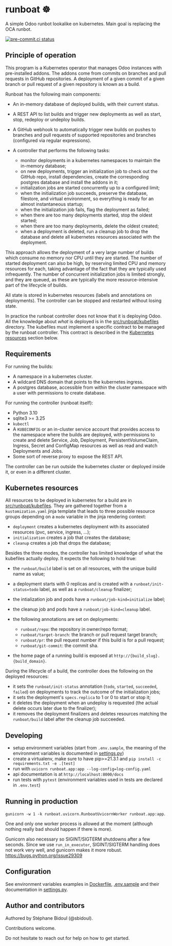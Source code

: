# runboat ☸️

A simple Odoo runbot lookalike on kubernetes. Main goal is replacing the OCA runbot.

[![pre-commit.ci status](https://results.pre-commit.ci/badge/github/sbidoul/runboat/main.svg)](https://results.pre-commit.ci/latest/github/sbidoul/runboat/main)

## Principle of operation

This program is a Kubernetes operator that manages Odoo instances with pre-installed
addons. The addons come from commits on branches and pull requests in GitHub
repositories. A deployment of a given commit of a given branch or pull request of a
given repository is known as a build.

Runboat has the following main components:

- An in-memory database of deployed builds, with their current status.
- A REST API to list builds and trigger new deployments as well as start, stop, redeploy
  or undeploy builds.
- A GitHub webhook to automatically trigger new builds on pushes to branches and pull
  requests of supported repositories and branches (configured via regular expressions).
- A controller that performs the following tasks:

  - monitor deployments in a kubernetes namespaces to maintain the in-memory database;
  - on new deployments, trigger an initialization job to check out the GitHub repo,
    install dependencies, create the corresponding postgres database and install the
    addons in it;
  - initialization jobs are started concurrently up to a configured limit;
  - when the initialization job succeeds, preserve the database, filestore, and virtual
    environment, so everything is ready for an almost instantaneous startup;
  - when the initialization job fails, flag the deployment as failed;
  - when there are too many deployments started, stop the oldest started;
  - when there are too many deployments, delete the oldest created;
  - when a deployment is deleted, run a cleanup job to drop the database and delete
    all kubernetes resources associated with the deployment.

This approach allows the deployment of a very large number of builds which consume no
memory nor CPU until they are started. The number of started deployment can also be
high, by reserving limited CPU and memory resources for each, taking advantage of the
fact that they are typically used infrequently. The number of concurrent initialization
jobs is limited strongly, and they are queued, as these are typically the more
resource-intensive part of the lifecycle of builds.

All state is stored in kubernetes resources (labels and annotations on deployments). The
controller can be stopped and restarted without losing state.

In practice the runboat controller does not know that it is deploying Odoo. All the
knowledge about *what* is deployed is in the
[src/runboat/kubefiles](./src/runboat/kubefiles) directory. The kubefiles must implement
a specific contract to be managed by the runboat controller. This contract is described
in the [Kubernetes resources](#kubernetes-resources) section below.

## Requirements

For running the builds:

- A namespace in a kubernetes cluster.
- A wildcard DNS domain that points to the kubernetes ingress.
- A postgres database, accessible from within the cluster namespace with a user with
  permissions to create database.

For running the controller (runboat itself):

- Python 3.10
- sqlite3 >= 3.25
- `kubectl`
- A `KUBECONFIG` or an in-cluster service account that provides access to the namespace
  where the builds are deployed, with permissions to create and delete Service, Job,
  Deployment, PersistentVolumeClaim, Ingress, Secret and ConfigMap resources as well as
  read and watch Deployments and Jobs.
- Some sort of reverse proxy to expose the REST API.

The controller can be run outside the kubernetes cluster or deployed inside it, or even
in a different cluster.

## Kubernetes resources

All resources to be deployed in kubernetes for a build are in
[src/runboat/kubefiles](./src/runboat/kubefiles). They are gathered together from a
`kustomization.yaml` jinja template that leads to three possible resource groups
depending on a `mode` variable in the jinja rendering context:

- `deployment` creates a kubernetes deployment with its associated resources (pvc,
  service, ingress, ...);
- `initialization` creates a job that creates the database;
- `cleanup` creates a job that drops the database;

Besides the three modes, the controller has limited knowledge of what the kubefiles
actually deploy. It expects the following to hold true:

- the `runboat/build` label is set on all resources, with the unique build name as
  value;
- a deployment starts with 0 replicas and is created with a
  `runboat/init-status=todo` label, as well as a `runboat/cleanup` finalizer;
- the intialization job and pods have a `runboat/job-kind=initialize` label;
- the cleanup job and pods have a `runboat/job-kind=cleanup` label.
- the following annotations are set on deployments:

  - `runboat/repo`: the repository in owner/repo format;
  - `runboat/target-branch`: the branch or pull request target branch;
  - `runboat/pr`: the pull request number if this build is for a pull request;
  - `runboat/git-commit`: the commit sha.

- the home page of a running build is exposed at `http://{build_slug}.{build_domain}`.

During the lifecycle of a build, the controller does the following on the deployed
resources:

- it sets the `runboat/init-status` annotation (`todo`, `started`, `succeeded`,
  `failed`) on deployments to track the outcome of the initialization jobs;
- it sets the deployment's `specs.replica` to 1 or 0 to start or stop it;
- it deletes the deployment when an undeploy is requested (the actual delete occurs
  later due to the finalizer);
- it removes the deployment finalizers and deletes resources matching the
  `runboat/build` label after the cleanup job succeeded.

## Developing

- setup environment variables (start from `.env.sample`, the meaning of the environment
  variables is documented in [settings.py](./src/runboat/settings.py))
- create a virtualenv, make sure to have pip>=21.3.1 and `pip install -c
  requirements.txt -e .[test]`
- run with `uvicorn runboat.app:app --log-config=log-config.yaml`
- api documentation is at `http://localhost:8000/docs`
- run tests with `pytest` (environment variables used in tests are declared in
  `.env.test`)

## Running in production

`gunicorn -w 1 -k runboat.uvicorn.RunboatUvicornWorker runboat.app:app`.

One and only one worker process is allowed at the moment (although nothing really bad
should happen if there is more).

Gunicorn also necessary so SIGINT/SIGTERM shutdowns after a few seconds. Since we use
`run_in_executor`, SIGINT/SIGTERM handling does not work very well, and gunicorn makes
it more robust. https://bugs.python.org/issue29309

## Configuration

See environment variables examples in [Dockerfile](./Dockerfile),
[.env.sample](./.env.sample) and their documentation in
[settings.py](./src/runboat/settings.py).

## Author and contributors

Authored by Stéphane Bidoul (@sbidoul).

Contributions welcome.

Do not hesitate to reach out for help on how to get started.
